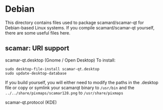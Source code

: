 
Debian
====================
This directory contains files used to package scamard/scamar-qt
for Debian-based Linux systems. If you compile scamard/scamar-qt yourself, there are some useful files here.

## scamar: URI support ##


scamar-qt.desktop  (Gnome / Open Desktop)
To install:

	sudo desktop-file-install scamar-qt.desktop
	sudo update-desktop-database

If you build yourself, you will either need to modify the paths in
the .desktop file or copy or symlink your scamarqt binary to `/usr/bin`
and the `../../share/pixmaps/scamar128.png` to `/usr/share/pixmaps`

scamar-qt.protocol (KDE)

